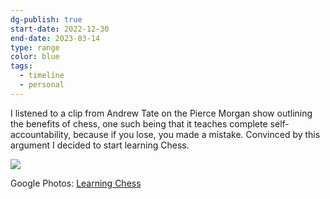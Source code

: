 ```yaml
---
dg-publish: true
start-date: 2022-12-30
end-date: 2023-03-14
type: range
color: blue
tags:
  - timeline
  - personal
---
```


I listened to a clip from Andrew Tate on the Pierce Morgan show outlining the benefits of chess, one such being that it teaches complete self-accountability, because if you lose, you made a mistake. Convinced by this argument I decided to start learning Chess.

![](https://lh3.googleusercontent.com/pw/ABLVV85_s-P-Xr04ZADl2fZwvEKMoVkh4W4fOgc2HaNVD2bSibumKmuZkuh6qfpYUlnS2CASqFjTaAApr6pU5dYl9P6hz0wwwNDq7UU--wfW8Q1Zx11F7yFhTdwBB7N2c1NhM8MMvt4CLn29cPgPvVMsT0c2Eg=w356-h771-s-no-gm?authuser=0)

Google Photos: [Learning Chess](https://photos.app.goo.gl/y7XeMr78NzPzZJ8x8)
